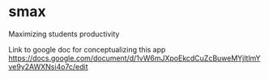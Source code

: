 smax
====

Maximizing students productivity

Link to google doc for conceptualizing this app
https://docs.google.com/document/d/1vW6mJXpoEkcdCuZcBuweMYjltlmYve9y2AWXNsi4o7c/edit
